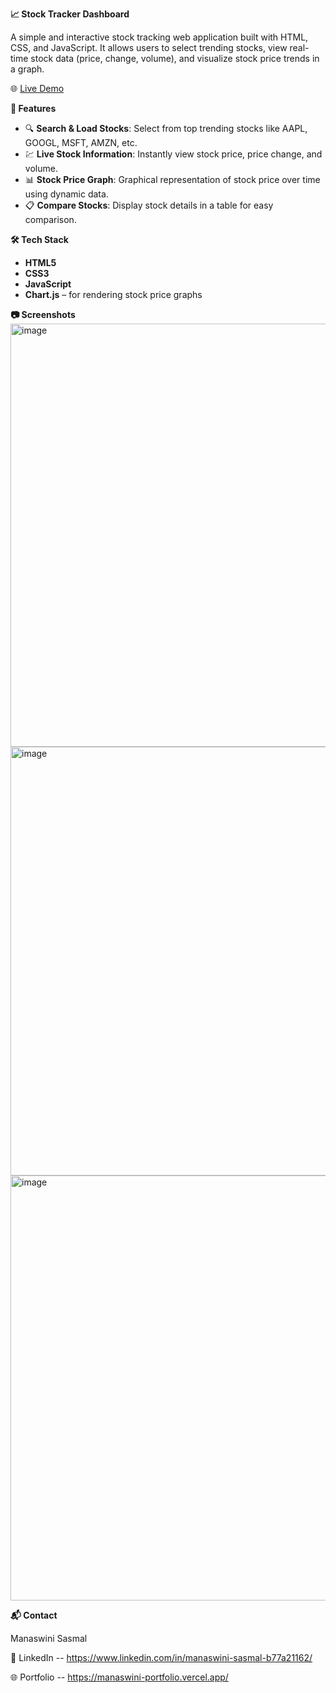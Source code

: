 **📈 Stock Tracker Dashboard**

A simple and interactive stock tracking web application built with HTML, CSS, and JavaScript. It allows users to select trending stocks, view real-time stock data (price, change, volume), and visualize stock price trends in a graph.

🌐 [Live Demo](https://monisasmal.github.io/Stock-Tracker-JS/)

**🚀 Features**

- 🔍 **Search & Load Stocks**: Select from top trending stocks like AAPL, GOOGL, MSFT, AMZN, etc.
- 💹 **Live Stock Information**: Instantly view stock price, price change, and volume.
- 📊 **Stock Price Graph**: Graphical representation of stock price over time using dynamic data.
- 📋 **Compare Stocks**: Display stock details in a table for easy comparison.

**🛠️ Tech Stack**

- **HTML5**
- **CSS3**
- **JavaScript**
- **Chart.js** – for rendering stock price graphs

**📷 Screenshots**
<img width="1356" height="677" alt="image" src="https://github.com/user-attachments/assets/bef3e26d-43ee-4f0d-ae2b-b1701d517269" />
<img width="1366" height="686" alt="image" src="https://github.com/user-attachments/assets/1fd28cb9-7141-4b0f-8def-b6b73de66918" />
<img width="1366" height="680" alt="image" src="https://github.com/user-attachments/assets/76ee7593-221f-449e-9206-b3bfe85b3ab6" />

**📬 Contact**

Manaswini Sasmal

📧 LinkedIn -- https://www.linkedin.com/in/manaswini-sasmal-b77a21162/

🌐 Portfolio -- https://manaswini-portfolio.vercel.app/


